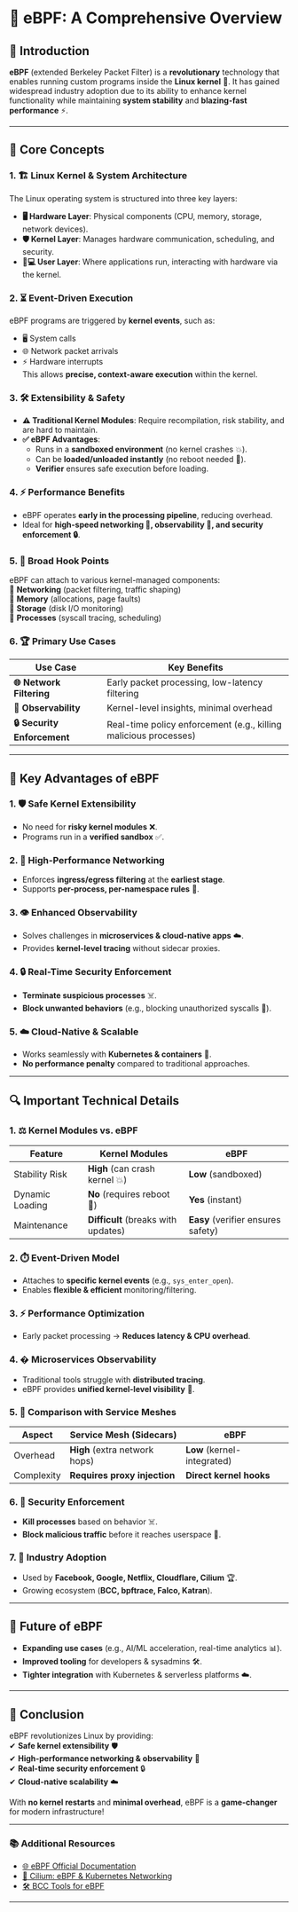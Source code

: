 # **🚀 eBPF: A Comprehensive Overview**  

## **📌 Introduction**  
**eBPF** (extended Berkeley Packet Filter) is a **revolutionary** technology that enables running custom programs inside the **Linux kernel** 🐧. It has gained widespread industry adoption due to its ability to enhance kernel functionality while maintaining **system stability** and **blazing-fast performance** ⚡.  

---  

## **🧠 Core Concepts**  

### **1. 🏗️ Linux Kernel & System Architecture**  
The Linux operating system is structured into three key layers:  
- **🖥️ Hardware Layer**: Physical components (CPU, memory, storage, network devices).  
- **🛡️ Kernel Layer**: Manages hardware communication, scheduling, and security.  
- **👩💻 User Layer**: Where applications run, interacting with hardware via the kernel.  

### **2. ⏳ Event-Driven Execution**  
eBPF programs are triggered by **kernel events**, such as:  
- 🖥️ System calls  
- 🌐 Network packet arrivals  
- ⚡ Hardware interrupts  
This allows **precise, context-aware execution** within the kernel.  

### **3. 🛠️ Extensibility & Safety**  
- **⚠️ Traditional Kernel Modules**: Require recompilation, risk stability, and are hard to maintain.  
- **✅ eBPF Advantages**:  
  - Runs in a **sandboxed environment** (no kernel crashes 💥).  
  - Can be **loaded/unloaded instantly** (no reboot needed 🔄).  
  - **Verifier** ensures safe execution before loading.  

### **4. ⚡ Performance Benefits**  
- eBPF operates **early in the processing pipeline**, reducing overhead.  
- Ideal for **high-speed networking 🚀, observability 👀, and security enforcement 🔒**.  

### **5. 🎯 Broad Hook Points**  
eBPF can attach to various kernel-managed components:  
🔹 **Networking** (packet filtering, traffic shaping)  
🔹 **Memory** (allocations, page faults)  
🔹 **Storage** (disk I/O monitoring)  
🔹 **Processes** (syscall tracing, scheduling)  

### **6. 🏆 Primary Use Cases**  
| Use Case | Key Benefits |
|----------|-------------|
| **🌐 Network Filtering** | Early packet processing, low-latency filtering |
| **👀 Observability** | Kernel-level insights, minimal overhead |
| **🔒 Security Enforcement** | Real-time policy enforcement (e.g., killing malicious processes) |

---  

## **🌟 Key Advantages of eBPF**  

### **1. 🛡️ Safe Kernel Extensibility**  
- No need for **risky kernel modules** ❌.  
- Programs run in a **verified sandbox** ✅.  

### **2. 🚀 High-Performance Networking**  
- Enforces **ingress/egress filtering** at the **earliest stage**.  
- Supports **per-process, per-namespace rules** 🎯.  

### **3. 👁️ Enhanced Observability**  
- Solves challenges in **microservices & cloud-native apps** ☁️.  
- Provides **kernel-level tracing** without sidecar proxies.  

### **4. 🔒 Real-Time Security Enforcement**  
- **Terminate suspicious processes** ☠️.  
- **Block unwanted behaviors** (e.g., blocking unauthorized syscalls 🚫).  

### **5. ☁️ Cloud-Native & Scalable**  
- Works seamlessly with **Kubernetes & containers** 🐳.  
- **No performance penalty** compared to traditional approaches.  

---  

## **🔍 Important Technical Details**  

### **1. ⚖️ Kernel Modules vs. eBPF**  
| Feature | Kernel Modules | eBPF |
|---------|---------------|------|
| Stability Risk | **High** (can crash kernel 💥) | **Low** (sandboxed) |
| Dynamic Loading | **No** (requires reboot 🔄) | **Yes** (instant) |
| Maintenance | **Difficult** (breaks with updates) | **Easy** (verifier ensures safety) |  

### **2. ⏱️ Event-Driven Model**  
- Attaches to **specific kernel events** (e.g., `sys_enter_open`).  
- Enables **flexible & efficient** monitoring/filtering.  

### **3. ⚡ Performance Optimization**  
- Early packet processing → **Reduces latency & CPU overhead**.  

### **4. � Microservices Observability**  
- Traditional tools struggle with **distributed tracing**.  
- eBPF provides **unified kernel-level visibility** 👀.  

### **5. 🔄 Comparison with Service Meshes**  
| Aspect | Service Mesh (Sidecars) | eBPF |
|--------|------------------------|------|
| Overhead | **High** (extra network hops) | **Low** (kernel-integrated) |
| Complexity | **Requires proxy injection** | **Direct kernel hooks** |  

### **6. 🔐 Security Enforcement**  
- **Kill processes** based on behavior ☠️.  
- **Block malicious traffic** before it reaches userspace 🚫.  

### **7. 🏢 Industry Adoption**  
- Used by **Facebook, Google, Netflix, Cloudflare, Cilium** 🏆.  
- Growing ecosystem (**BCC, bpftrace, Falco, Katran**).  

---  

## **🚀 Future of eBPF**  
- **Expanding use cases** (e.g., AI/ML acceleration, real-time analytics 📊).  
- **Improved tooling** for developers & sysadmins 🛠️.  
- **Tighter integration** with Kubernetes & serverless platforms ☁️.  

---  

## **🎯 Conclusion**  
eBPF revolutionizes Linux by providing:  
✔ **Safe kernel extensibility** 🛡️  
✔ **High-performance networking & observability** 🚀  
✔ **Real-time security enforcement** 🔒  
✔ **Cloud-native scalability** ☁️  

With **no kernel restarts** and **minimal overhead**, eBPF is a **game-changer** for modern infrastructure!  

---  

### **📚 Additional Resources**  
- [🌐 eBPF Official Documentation](https://ebpf.io/)  
- [🐳 Cilium: eBPF & Kubernetes Networking](https://cilium.io/)  
- [🛠️ BCC Tools for eBPF](https://github.com/iovisor/bcc)  

---  